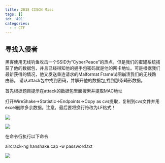 ```yaml
---
title: 2018 CISCN Misc
tags: []
id: '491'
categories:
  - - CTF
---
```


## 寻找入侵者

黑客使用无线钓鱼攻击一个SSID为“CyberPeace”的热点，但是我们的蜜罐系统捕获了他的数据包，并且已经得知他的握手包密码就是他的网卡地址。可是根据我们最新获得的情况，他又发送重连请求的Malformat Frame试图崩溃我们的无线路由器。
请从attack包中找到密码，并解开他的数据包,找到那条畸形数据。

首先根据题目提示在attack的数据包里面搜索并提取MAC地址

打开WireShake->Statistic->Endpoints->Copy as cvs提取，复制到cvs文件并用excel删除多余数据。注意，最后要将换行符改为LF格式！

![](https://i0.wp.com/blogs.idevlab.cn/wp-content/uploads/2020/05/image.png?fit=750%2C533&ssl=1)

![](https://i1.wp.com/blogs.idevlab.cn/wp-content/uploads/2020/05/image-1.png?fit=750%2C353&ssl=1)

在命令行执行以下命令

aircrack-ng hanshake.cap -w password.txt

![](https://i1.wp.com/blogs.idevlab.cn/wp-content/uploads/2020/05/image-2.png?fit=750%2C420&ssl=1)